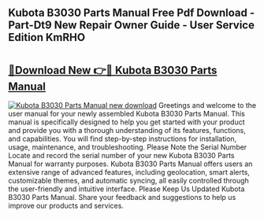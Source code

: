 ## Kubota B3030 Parts Manual Free Pdf Download - Part-Dt9 New Repair Owner Guide - User Service Edition KmRHO

# <h2><a href="http://bc93320.oget.top/?id=Kubota+B3030+Parts+Manual">🔗Download New 👉🔴 Kubota B3030 Parts Manual</a></h2>

[![Kubota B3030 Parts Manual new download](https://i.imgur.com/5g1atiW.png)](http://bc93320.oget.top/?id=Kubota+B3030+Parts+Manual)
Greetings and welcome to the user manual for your newly assembled Kubota B3030 Parts Manual. This manual is specifically designed to help you get started with your product and provide you with a thorough understanding of its features, functions, and capabilities. You will find step-by-step instructions for installation, usage, maintenance, and troubleshooting. Please Note the Serial Number Locate and record the serial number of your new Kubota B3030 Parts Manual for warranty purposes. Kubota B3030 Parts Manual offers users an extensive range of advanced features, including geolocation, smart alerts, customizable themes, and automatic syncing, all easily controlled through the user-friendly and intuitive interface. Please Keep Us Updated Kubota B3030 Parts Manual. Share your feedback and suggestions to help us improve our products and services.
